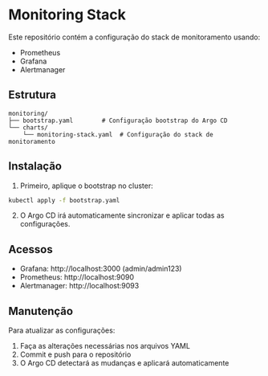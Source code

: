 # Monitoring Stack

Este repositório contém a configuração do stack de monitoramento usando:
- Prometheus
- Grafana
- Alertmanager

## Estrutura
```
monitoring/
├── bootstrap.yaml        # Configuração bootstrap do Argo CD
└── charts/
    └── monitoring-stack.yaml  # Configuração do stack de monitoramento
```

## Instalação

1. Primeiro, aplique o bootstrap no cluster:
```bash
kubectl apply -f bootstrap.yaml
```

2. O Argo CD irá automaticamente sincronizar e aplicar todas as configurações.

## Acessos

- Grafana: http://localhost:3000 (admin/admin123)
- Prometheus: http://localhost:9090
- Alertmanager: http://localhost:9093

## Manutenção

Para atualizar as configurações:
1. Faça as alterações necessárias nos arquivos YAML
2. Commit e push para o repositório
3. O Argo CD detectará as mudanças e aplicará automaticamente 